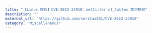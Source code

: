 ```yaml
---
title: "【Linux 提权】CVE-2022-34918：netfilter nf_tables 本地提权"
description: ""
external_url: "https://github.com/veritas501/CVE-2022-34918"
category: "Miscellaneous"
---
```

